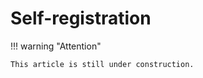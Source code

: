 # Self-registration


!!! warning "Attention"

    This article is still under construction.



  

  

